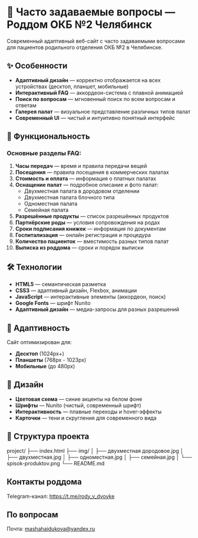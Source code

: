 # 🏥 Часто задаваемые вопросы — Роддом ОКБ №2 Челябинск

Современный адаптивный веб-сайт с часто задаваемыми вопросами для пациентов родильного отделения ОКБ №2 в Челябинске.

## ✨ Особенности

- **Адаптивный дизайн** — корректно отображается на всех устройствах (десктоп, планшет, мобильные)
- **Интерактивный FAQ** — аккордеон-система с плавной анимацией
- **Поиск по вопросам** — мгновенный поиск по всем вопросам и ответам
- **Галерея палат** — визуальное представление различных типов палат
- **Современный UI** — чистый и интуитивно понятный интерфейс

## 🚀 Функциональность

### Основные разделы FAQ:
1. **Часы передач** — время и правила передачи вещей
2. **Посещения** — правила посещения в коммерческих палатах
3. **Стоимость и оплата** — информация о платных палатах
4. **Оснащение палат** — подробное описание и фото палат:
   - Двухместная палата в дородовом отделении
   - Двухместная палата блочного типа
   - Одноместная палата
   - Семейная палата
5. **Разрешённые продукты** — список разрешённых продуктов
6. **Партнёрские роды** — условия сопровождения на родах
7. **Сроки подписания книжек** — информация по документам
8. **Госпитализация** — онлайн регистрация и процедура
9. **Количество пациенток** — вместимость разных типов палат
10. **Выписка из роддома** — сроки и порядок выписки

## 🛠 Технологии

- **HTML5** — семантическая разметка
- **CSS3** — адаптивный дизайн, Flexbox, анимации
- **JavaScript** — интерактивные элементы (аккордеон, поиск)
- **Google Fonts** — шрифт Nunito
- **Адаптивный дизайн** — медиа-запросы для разных разрешений

## 📱 Адаптивность

Сайт оптимизирован для:
- **Десктоп** (1024px+)
- **Планшеты** (768px - 1023px)
- **Мобильные** (до 480px)

## 🎨 Дизайн

- **Цветовая схема** — синие акценты на белом фоне
- **Шрифты** — Nunito (чистый, современный шрифт)
- **Интерактивность** — плавные переходы и hover-эффекты
- **Карточки** — тени и скругления для современного вида

## 📁 Структура проекта
project/
├── index.html
├── img/
│ ├── двухместная дородовое.jpg
│ ├── двухместная.jpg
│ ├── одноместная.jpg
│ ├── семейная.jpg
│ └── spisok-produktov.png
└── README.md

## Контакты роддома
Telegram-канал: https://t.me/rody_v_dvoyke

## По вопросам
Почта: mashahaidukova@yandex.ru
